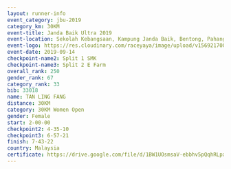 ```yaml
---
layout: runner-info 
event_category: jbu-2019 
category_km: 30KM 
event-title: Janda Baik Ultra 2019 
event-location: Sekolah Kebangsaan, Kampung Janda Baik, Bentong, Pahang, Malaysia 
event-logo: https://res.cloudinary.com/raceyaya/image/upload/v1569217009/logo/janda-baik_vch1pc.jpg 
event-date: 2019-09-14 
checkpoint-name2: Split 1 SMK 
checkpoint-name3: Split 2 E Farm 
overall_rank: 250
gender_rank: 67
category_rank: 33
bib: 33018
name: TAN LING FANG
distance: 30KM
category: 30KM Women Open
gender: Female
start: 2-00-00
checkpoint2: 4-35-10
checkpoint3: 6-57-21
finish: 7-43-22
country: Malaysia
certificate: https://drive.google.com/file/d/1BW1UOsmsaV-ebbhv5pQqhRLpxp4XyQeB/view?usp=sharing
---
```

